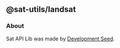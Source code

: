 ## @sat-utils/landsat

### About
Sat API Lib was made by [Development Seed](http://developmentseed.org).
